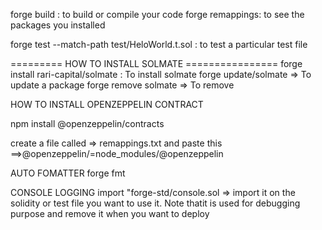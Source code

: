 forge build : to build or compile your code 
forge remappings: to see the packages you installed 

forge test --match-path test/HeloWorld.t.sol : to test a particular test file 

========= HOW TO INSTALL SOLMATE ================
forge install rari-capital/solmate : To install solmate
forge update/solmate => To update a package
forge remove solmate => To remove 


HOW TO INSTALL OPENZEPPELIN CONTRACT

 npm install @openzeppelin/contracts

 create a file called => remappings.txt and paste this ==>@openzeppelin/=node_modules/@openzeppelin

 AUTO FOMATTER
forge fmt 

CONSOLE LOGGING
import "forge-std/console.sol => import it on the solidity or test file you want to use it. Note thatit is used for debugging purpose and remove it when you want to deploy


